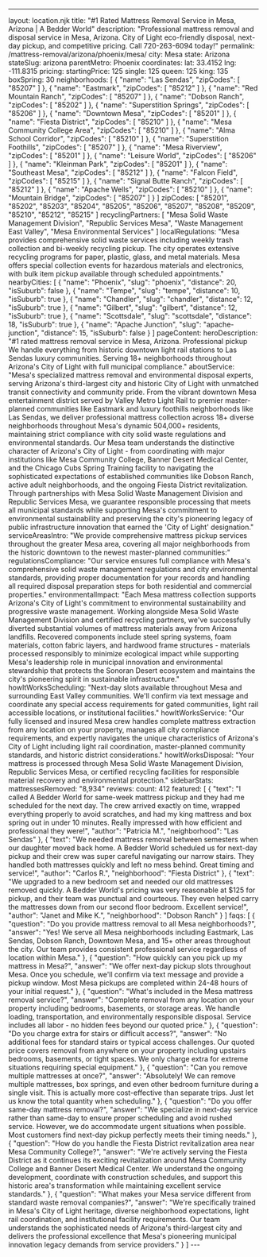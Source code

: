---
layout: location.njk
title: "#1 Rated Mattress Removal Service in Mesa, Arizona | A Bedder World"
description: "Professional mattress removal and disposal service in Mesa, Arizona. City of Light eco-friendly disposal, next-day pickup, and competitive pricing. Call 720-263-6094 today!"
permalink: /mattress-removal/arizona/phoenix/mesa/
city: Mesa state: Arizona stateSlug: arizona parentMetro: Phoenix coordinates: lat: 33.4152 lng: -111.8315 pricing: startingPrice: 125 single: 125 queen: 125 king: 135 boxSpring: 30 neighborhoods: [ { "name": "Las Sendas", "zipCodes": [ "85207" ] }, { "name": "Eastmark", "zipCodes": [ "85212" ] }, { "name": "Red Mountain Ranch", "zipCodes": [ "85207" ] }, { "name": "Dobson Ranch", "zipCodes": [ "85202" ] }, { "name": "Superstition Springs", "zipCodes": [ "85206" ] }, { "name": "Downtown Mesa", "zipCodes": [ "85201" ] }, { "name": "Fiesta District", "zipCodes": [ "85210" ] }, { "name": "Mesa Community College Area", "zipCodes": [ "85210" ] }, { "name": "Alma School Corridor", "zipCodes": [ "85210" ] }, { "name": "Superstition Foothills", "zipCodes": [ "85207" ] }, { "name": "Mesa Riverview", "zipCodes": [ "85201" ] }, { "name": "Leisure World", "zipCodes": [ "85206" ] }, { "name": "Kleinman Park", "zipCodes": [ "85201" ] }, { "name": "Southeast Mesa", "zipCodes": [ "85212" ] }, { "name": "Falcon Field", "zipCodes": [ "85215" ] }, { "name": "Signal Butte Ranch", "zipCodes": [ "85212" ] }, { "name": "Apache Wells", "zipCodes": [ "85210" ] }, { "name": "Mountain Bridge", "zipCodes": [ "85207" ] } ] zipCodes: [ "85201", "85202", "85203", "85204", "85205", "85206", "85207", "85208", "85209", "85210", "85212", "85215" ] recyclingPartners: [ "Mesa Solid Waste Management Division", "Republic Services Mesa", "Waste Management East Valley", "Mesa Environmental Services" ] localRegulations: "Mesa provides comprehensive solid waste services including weekly trash collection and bi-weekly recycling pickup. The city operates extensive recycling programs for paper, plastic, glass, and metal materials. Mesa offers special collection events for hazardous materials and electronics, with bulk item pickup available through scheduled appointments." nearbyCities: [ { "name": "Phoenix", "slug": "phoenix", "distance": 20, "isSuburb": false }, { "name": "Tempe", "slug": "tempe", "distance": 10, "isSuburb": true }, { "name": "Chandler", "slug": "chandler", "distance": 12, "isSuburb": true }, { "name": "Gilbert", "slug": "gilbert", "distance": 12, "isSuburb": true }, { "name": "Scottsdale", "slug": "scottsdale", "distance": 18, "isSuburb": true }, { "name": "Apache Junction", "slug": "apache-junction", "distance": 15, "isSuburb": false } ] pageContent: heroDescription: "#1 rated mattress removal service in Mesa, Arizona. Professional pickup We handle everything from historic downtown light rail stations to Las Sendas luxury communities. Serving 18+ neighborhoods throughout Arizona's City of Light with full municipal compliance." aboutService: "Mesa's specialized mattress removal and environmental disposal experts, serving Arizona's third-largest city and historic City of Light with unmatched transit connectivity and community pride. From the vibrant downtown Mesa entertainment district served by Valley Metro Light Rail to premier master-planned communities like Eastmark and luxury foothills neighborhoods like Las Sendas, we deliver professional mattress collection across 18+ diverse neighborhoods throughout Mesa's dynamic 504,000+ residents, maintaining strict compliance with city solid waste regulations and environmental standards. Our Mesa team understands the distinctive character of Arizona's City of Light - from coordinating with major institutions like Mesa Community College, Banner Desert Medical Center, and the Chicago Cubs Spring Training facility to navigating the sophisticated expectations of established communities like Dobson Ranch, active adult neighborhoods, and the ongoing Fiesta District revitalization. Through partnerships with Mesa Solid Waste Management Division and Republic Services Mesa, we guarantee responsible processing that meets all municipal standards while supporting Mesa's commitment to environmental sustainability and preserving the city's pioneering legacy of public infrastructure innovation that earned the 'City of Light' designation." serviceAreasIntro: "We provide comprehensive mattress pickup services throughout the greater Mesa area, covering all major neighborhoods from the historic downtown to the newest master-planned communities:" regulationsCompliance: "Our service ensures full compliance with Mesa's comprehensive solid waste management regulations and city environmental standards, providing proper documentation for your records and handling all required disposal preparation steps for both residential and commercial properties." environmentalImpact: "Each Mesa mattress collection supports Arizona's City of Light's commitment to environmental sustainability and progressive waste management. Working alongside Mesa Solid Waste Management Division and certified recycling partners, we've successfully diverted substantial volumes of mattress materials away from Arizona landfills. Recovered components include steel spring systems, foam materials, cotton fabric layers, and hardwood frame structures - materials processed responsibly to minimize ecological impact while supporting Mesa's leadership role in municipal innovation and environmental stewardship that protects the Sonoran Desert ecosystem and maintains the city's pioneering spirit in sustainable infrastructure." howItWorksScheduling: "Next-day slots available throughout Mesa and surrounding East Valley communities. We'll confirm via text message and coordinate any special access requirements for gated communities, light rail accessible locations, or institutional facilities." howItWorksService: "Our fully licensed and insured Mesa crew handles complete mattress extraction from any location on your property, manages all city compliance requirements, and expertly navigates the unique characteristics of Arizona's City of Light including light rail coordination, master-planned community standards, and historic district considerations." howItWorksDisposal: "Your mattress is processed through Mesa Solid Waste Management Division, Republic Services Mesa, or certified recycling facilities for responsible material recovery and environmental protection." sidebarStats: mattressesRemoved: "8,934" reviews: count: 412 featured: [ { "text": "I called A Bedder World for same-week mattress pickup and they had me scheduled for the next day. The crew arrived exactly on time, wrapped everything properly to avoid scratches, and had my king mattress and box spring out in under 10 minutes. Really impressed with how efficient and professional they were!", "author": "Patricia M.", "neighborhood": "Las Sendas" }, { "text": "We needed mattress removal between semesters when our daughter moved back home. A Bedder World scheduled us for next-day pickup and their crew was super careful navigating our narrow stairs. They handled both mattresses quickly and left no mess behind. Great timing and service!", "author": "Carlos R.", "neighborhood": "Fiesta District" }, { "text": "We upgraded to a new bedroom set and needed our old mattresses removed quickly. A Bedder World's pricing was very reasonable at $125 for pickup, and their team was punctual and courteous. They even helped carry the mattresses down from our second floor bedroom. Excellent service!", "author": "Janet and Mike K.", "neighborhood": "Dobson Ranch" } ] faqs: [ { "question": "Do you provide mattress removal to all Mesa neighborhoods?", "answer": "Yes! We serve all Mesa neighborhoods including Eastmark, Las Sendas, Dobson Ranch, Downtown Mesa, and 15+ other areas throughout the city. Our team provides consistent professional service regardless of location within Mesa." }, { "question": "How quickly can you pick up my mattress in Mesa?", "answer": "We offer next-day pickup slots throughout Mesa. Once you schedule, we'll confirm via text message and provide a pickup window. Most Mesa pickups are completed within 24-48 hours of your initial request." }, { "question": "What's included in the Mesa mattress removal service?", "answer": "Complete removal from any location on your property including bedrooms, basements, or storage areas. We handle loading, transportation, and environmentally responsible disposal. Service includes all labor - no hidden fees beyond our quoted price." }, { "question": "Do you charge extra for stairs or difficult access?", "answer": "No additional fees for standard stairs or typical access challenges. Our quoted price covers removal from anywhere on your property including upstairs bedrooms, basements, or tight spaces. We only charge extra for extreme situations requiring special equipment." }, { "question": "Can you remove multiple mattresses at once?", "answer": "Absolutely! We can remove multiple mattresses, box springs, and even other bedroom furniture during a single visit. This is actually more cost-effective than separate trips. Just let us know the total quantity when scheduling." }, { "question": "Do you offer same-day mattress removal?", "answer": "We specialize in next-day service rather than same-day to ensure proper scheduling and avoid rushed service. However, we do accommodate urgent situations when possible. Most customers find next-day pickup perfectly meets their timing needs." }, { "question": "How do you handle the Fiesta District revitalization area near Mesa Community College?", "answer": "We're actively serving the Fiesta District as it continues its exciting revitalization around Mesa Community College and Banner Desert Medical Center. We understand the ongoing development, coordinate with construction schedules, and support this historic area's transformation while maintaining excellent service standards." }, { "question": "What makes your Mesa service different from standard waste removal companies?", "answer": "We're specifically trained in Mesa's City of Light heritage, diverse neighborhood expectations, light rail coordination, and institutional facility requirements. Our team understands the sophisticated needs of Arizona's third-largest city and delivers the professional excellence that Mesa's pioneering municipal innovation legacy demands from service providers." } ] ---
